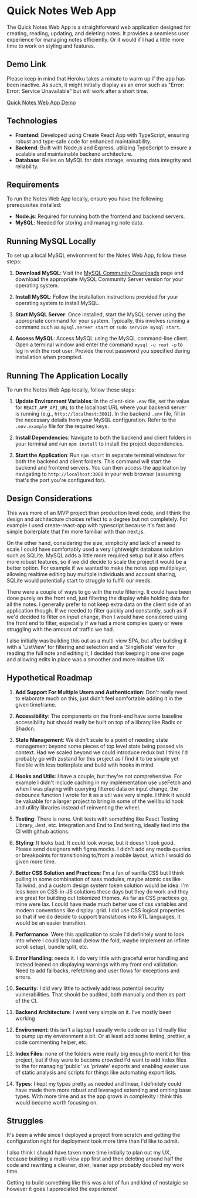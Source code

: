 # Quick Notes Web App

The Quick Notes Web App is a straightforward web application designed for creating, reading, updating, and deleting notes. It provides a seamless user experience for managing notes efficiently. Or it would if I had a little more time to work on styling and features.

## Demo Link

Please keep in mind that Heroku takes a minute to warm up if the app has been inactive. As such, it might initially display as an error such as "Error: Error: Service Unavailable" but will work after a short time.

[Quick Notes Web App Demo](https://solace-chat-challenge-df-055aa7cf2ceb.herokuapp.com/)

## Technologies

- **Frontend**: Developed using Create React App with TypeScript, ensuring robust and type-safe code for enhanced maintainability.
- **Backend**: Built with Node.js and Express, utilizing TypeScript to ensure a scalable and maintainable backend architecture.
- **Database**: Relies on MySQL for data storage, ensuring data integrity and reliability.

## Requirements

To run the Notes Web App locally, ensure you have the following prerequisites installed:

- **Node.js**: Required for running both the frontend and backend servers.
- **MySQL**: Needed for storing and managing note data.

## Running MySQL Locally

To set up a local MySQL environment for the Notes Web App, follow these steps:

1. **Download MySQL**: Visit the [MySQL Community Downloads](https://dev.mysql.com/downloads/mysql/) page and download the appropriate MySQL Community Server version for your operating system.

2. **Install MySQL**: Follow the installation instructions provided for your operating system to install MySQL.

3. **Start MySQL Server**: Once installed, start the MySQL server using the appropriate command for your system. Typically, this involves running a command such as `mysql.server start` or `sudo service mysql start`.

4. **Access MySQL**: Access MySQL using the MySQL command-line client. Open a terminal window and enter the command `mysql -u root -p` to log in with the root user. Provide the root password you specified during installation when prompted.

## Running The Application Locally

To run the Notes Web App locally, follow these steps:

1. **Update Environment Variables**: In the client-side `.env` file, set the value for `REACT_APP_API_URL` to the localhost URL where your backend server is running (e.g., `http://localhost:3001`). In the backend `.env` file, fill in the necessary details from your MySQL configuration. Refer to the `.env.example` file for the required keys.

2. **Install Dependencies**: Navigate to both the backend and client folders in your terminal and run `npm install` to install the project dependencies.

3. **Start the Application**: Run `npm start` in separate terminal windows for both the backend and client folders. This command will start the backend and frontend servers. You can then access the application by navigating to `http://localhost:3000` in your web browser (assuming that's the port you're configured for).

## Design Considerations

This was more of an MVP project than production level code, and I think the design and architecture choices reflect to a degree but not completely. For example I used create-react-app with typescript because it's fast and simple boilerplate that I'm more familiar with than next.js.

On the other hand, considering the size, simplicity and lack of a need to scale I could have comfortably used a very lightweight database solution such as SQLite. MySQL adds a little more required setup but it also offers more robust features, so if we did decide to scale the project it would be a better option. For example if we wanted to make the notes app multiplayer, allowing realtime editing buy multiple individuals and account sharing, SQLite would potentially start to struggle to fulfill our needs.

There were a couple of ways to go with the note filtering. It could have been done purely on the front end, just filtering the display while holding data for all the notes. I generally prefer to not keep extra data on the client side of an application though. If we needed to filter quickly and constantly, such as if we'd decided to filter on input change, then I would have considered using the front end to filter, especially if we had a more complex query or were struggling with the amount of traffic we had.

I also initially was building this out as a multi-view SPA, but after building it with a 'ListView' for filtering and selection and a 'SingleNote' view for reading the full note and editing it, I decided that keeping it one one page and allowing edits in place was a smoother and more intuitive UX.

## Hypothetical Roadmap

1. **Add Support For Multiple Users and Authentication**: Don't really need to elaborate much on this, just didn't feel comfortable adding it in the given timeframe.

2. **Accessibility**: The components on the front-end have some baseline accessibility but should really be built on top of a library like Radix or Shadcn.

3. **State Management**: We didn't scale to a point of needing state management beyond some pieces of top level state being passed via context. Had we scaled beyond we could introduce redux but I think I'd probably go with zustand for this project as I find it to be simple yet flexible with less boilerplate and build with hooks in mind.

4. **Hooks and Utils**: I have a couple, but they're not comprehensive. For example I didn't include caching in my implementation use useFetch and when I was playing with querying filtered data on input change, the debounce function I wrote for it as a util was very simple. I think it would be valuable for a larger project to bring in some of the well build hook and utility libraries instead of reinventing the wheel.

5. **Testing**: There is none. Unit tests with something like React Testing Library, Jest, etc. Integration and End to End testing, ideally tied into the CI with github actions.

6. **Styling**: It looks bad. It could look worse, but it doesn't look good. Please send designers with figma mocks. I didn't add any media queries or breakpoints for transitioning to/from a mobile layout, which I would do given more time.

7. **Better CSS Solution and Practices**: I'm a fan of vanilla CSS but I think pulling in some combination of sass modules, maybe atomic css like Tailwind, and a custom design system token solution would be idea. I'm less keen on CSS-in-JS solutions these days but they do work and they are great for building out tokenized themes. As far as CSS practices go, mine were lax. I could have made much better use of css variables and modern conventions like display: grid. I did use CSS logical properties so that if we do decide to support translations into RTL languages, it would be an easier transition.

8. **Performance**: Were this application to scale I'd definitely want to look into where I could lazy load (below the fold, maybe implement an infinte scroll setup), bundle split, etc.

9. **Error Handling**: needs it. I do very little with graceful error handling and instead leaned on displaying warnings with my front end validation. Need to add fallbacks, refetching and user flows for exceptions and errors.

10. **Security**: I did very little to actively address potential security vulnerabilities. That should be audited, both manually and then as part of the CI.

11. **Backend Architecture**: I went very simple on it. I've mostly been working

12. **Environment**: this isn't a laptop I usually write code on so I'd really like to pump up my environment a bit. Or at least add some linting, prettier, a code commenting helper, etc.

13. **Index Files**: none of the folders were really big enough to merit it for this project, but if they were to become crowded I'd want to add index files to the for managing 'public' vs 'private' exports and enabling easier use of static analysis and scripts for things like automating export lists.

14. **Types**: I kept my types pretty as needed and linear, I definitely could have made them more robust and leveraged extending and omiting base types.  With more time and as the app grows in complexity I think this would become worth focusing on.

## Struggles

It's been a while since I deployed a project from scratch and getting the configuration right for deployment took more time than I'd like to admit.  

I also think I should have taken more time initially to plan out my UX, because building a multi-view app first and then deleting around half the code and rewriting a cleaner, drier, leaner app probably doubled my work time.

Getting to build something like this was a lot of fun and kind of nostalgic so however it goes I appreciated the experience!